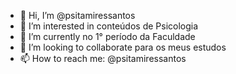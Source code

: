 - 👋 Hi, I’m @psitamiressantos
- 👀 I’m interested in conteúdos de Psicologia
- 🌱 I’m currently no 1° período da Faculdade
- 💞️ I’m looking to collaborate para os meus estudos
- 📫 How to reach me: @psitamiressantos

<!---
psitamiressantos/psitamiressantos is a ✨ special ✨ repository because its `README.md` (this file) appears on your GitHub profile.
You can click the Preview link to take a look at your changes.
--->
